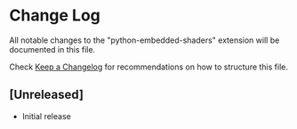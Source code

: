 # Change Log

All notable changes to the "python-embedded-shaders" extension will be documented in this file.

Check [Keep a Changelog](http://keepachangelog.com/) for recommendations on how to structure this file.

## [Unreleased]

- Initial release